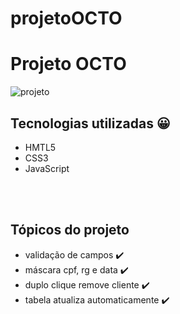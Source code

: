 # projetoOCTO
 <h1>Projeto OCTO</h1>
 
 ![projeto](https://user-images.githubusercontent.com/98984026/170314720-9f06fdd7-3d20-40a2-81a9-797f1b9d4cf7.png)

<h2>Tecnologias utilizadas 😀</h2>
<ul>
 <li>HMTL5</li>
 <li>CSS3</li>
 <li>JavaScript</li>
</ul>

<br><br>

<h2>Tópicos do projeto</h2>
<ul>
 <li>validação de campos ✔️</li>
 <li>máscara cpf, rg e data ✔️</li>
 <li>duplo clique remove cliente ✔️</li>
 <li>tabela atualiza automaticamente ✔️</li>
 </ul>

